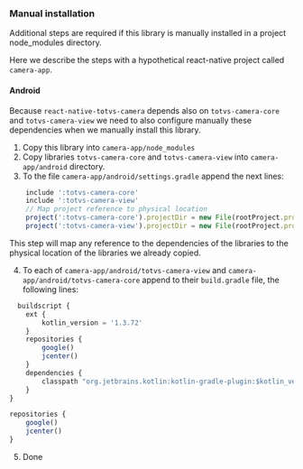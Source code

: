 
### Manual installation

Additional steps are required if this library is manually installed in a project node_modules
directory.

Here we describe the steps with a hypothetical react-native project called `camera-app`.

#### Android

Because `react-native-totvs-camera` depends also on `totvs-camera-core` and `totvs-camera-view`
we need to also configure manually these dependencies when we manually install this library.

1. Copy this library into `camera-app/node_modules`
2. Copy libraries `totvs-camera-core` and `totvs-camera-view` into `camera-app/android`
    directory.
3. To the file `camera-app/android/settings.gradle` append the next lines:
```javascript
    include ':totvs-camera-core'
    include ':totvs-camera-view'
    // Map project reference to physical location
	project(':totvs-camera-core').projectDir = new File(rootProject.projectDir, './totvs-camera-core')
	project(':totvs-camera-view').projectDir = new File(rootProject.projectDir, './totvs-camera-view')
```

This step will map any reference to the dependencies of the libraries to the physical location
of the libraries we already copied.

4. To each of `camera-app/android/totvs-camera-view` and `camera-app/android/totvs-camera-core`
    append to their `build.gradle` file, the following lines:

```javascript
  buildscript {
    ext {
        kotlin_version = '1.3.72'
    }
    repositories {
        google()
        jcenter()
    }
    dependencies {
        classpath "org.jetbrains.kotlin:kotlin-gradle-plugin:$kotlin_version"
    }
}

repositories {
    google()
    jcenter()
}
```

5. Done
